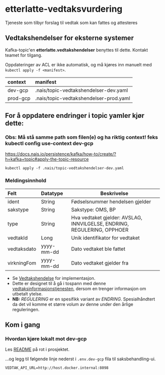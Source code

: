# etterlatte-vedtaksvurdering

Tjeneste som tilbyr forslag til vedtak som kan fattes og attesteres


## Vedtakshendelser for eksterne systemer

Kafka-topic'en **etterlatte.vedtakshendelser** benyttes til dette. Kontakt teamet for tilgang.

Oppdateringer av ACL er ikke automatisk, og må kjøres inn manuelt med `kubectl apply -f <manifest>`.

| context  | manifest                                |
|:---------|:----------------------------------------|
| dev-gcp  | .nais/topic-vedtakshendelser-dev.yaml   |
| prod-gcp | .nais/topic-vedtakshendelser-prod.yaml  |

## For å oppdatere endringer i topic yamler kjør dette:
### Obs: Må stå samme path som filen(e) og ha riktig context! feks kubectl config use-context dev-gcp
https://docs.nais.io/persistence/kafka/how-to/create/?h=kafka+topic#apply-the-topic-resource
```
kubectl apply -f .nais/topic-vedtakshendelser-dev.yaml
```

### Meldingsinnhold

| Felt        | Datatype   | Beskrivelse                                                             |
|:------------|:-----------|-------------------------------------------------------------------------|
| ident       | String     | Fødselsnummer hendelsen gjelder                                         |
| sakstype    | String     | Sakstype: OMS, BP                                                       |
| type        | String     | Hva vedtaket gjelder: AVSLAG, INNVILGELSE, ENDRING, REGULERING, OPPHOER |
| vedtakId    | Long       | Unik identifikator for vedtaket                                         |
| vedtaksdato | yyyy-mm-dd | Dato vedtaket ble fattet                                                |
| virkningFom | yyyy-mm-dd | Dato vedtaket gjelder fra                                               |

- Se [Vedtakshendelse](./src/main/kotlin/no/nav/etterlatte/vedtaksvurdering/outbox/OutboxService.kt) for implementasjon.
- Dette er designet til å gå i tospann med denne [vedtaksinformasjonstjenesten](../etterlatte-api/README.md), dersom en trenger informasjon om utbetalt ytelse.
- **NB:** _REGULERING_ er en spesifikk variant av _ENDRING_. Spesialhåndtert da det vil komme et større volum av denne under den årlige reguleringen.

## Kom i gang

### Hvordan kjøre lokalt mot dev-gcp

Les [README](../../README.md) på rot i prosjektet.

...og legg til følgende linje nederst i `.env.dev-gcp` fila til saksbehandling-ui.

```
VEDTAK_API_URL=http://host.docker.internal:8098
```

